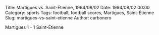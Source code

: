 Title: Martigues vs. Saint-Étienne, 1994/08/02
Date: 1994/08/02 00:00
Category: sports
Tags: football, football scores, Martigues, Saint-Étienne
Slug: martigues-vs-saint-etienne
Author: carbonero


Martigues 1 - 1 Saint-Étienne
